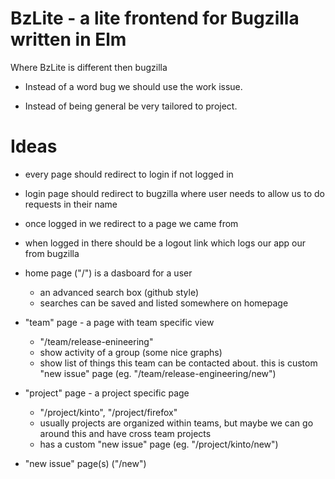 # BzLite - a lite frontend for Bugzilla written in Elm

Where BzLite is different then bugzilla

- Instead of a word bug we should use the work issue.

- Instead of being general be very tailored to project.


# Ideas

- every page should redirect to login if not logged in

- login page should redirect to bugzilla where user needs to allow us to do
  requests in their name

- once logged in we redirect to a page we came from

- when logged in there should be a logout link which logs our app our from
  bugzilla

- home page ("/") is a dasboard for a user
    - an advanced search box (github style)
    - searches can be saved and listed somewhere on homepage

- "team" page - a page with team specific view
    - "/team/release-enineering"
    - show activity of a group (some nice graphs)
    - show list of things this team can be contacted about. this is custom "new
      issue" page (eg. "/team/release-engineering/new")

- "project" page - a project specific page
    - "/project/kinto", "/project/firefox"
    - usually projects are organized within teams, but maybe we can go around
      this and have cross team projects
    - has a custom "new issue" page (eg. "/project/kinto/new")

- "new issue" page(s) ("/new")

